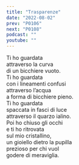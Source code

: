 ```yaml
---
title: "Trasparenze"
date: "2022-08-02"
prev: "P0106"
next: "P0108"
podcast: ""
youtube: ""
---
```


Ti ho guardata  
attraverso la curva  
di un bicchiere vuoto.  
Ti ho guardata  
con i lineamenti confusi  
attraverso l’acqua  
a forma di bicchiere pieno.  
Ti ho guardata  
spaccata in fasci di luce  
attraverso il quarzo ialino.  
Poi ho chiuso gli occhi  
e ti ho ritrovata  
sul mio cristallino,  
un gioiello dietro la pupilla  
prezioso per chi vuol  
godere di meraviglia.
